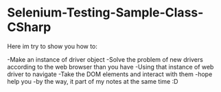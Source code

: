 # Selenium-Testing-Sample-Class-CSharp

Here im try to show you how to:

-Make an instance of driver object
-Solve the problem of new drivers according to the web browser than you have
-Using that instance of web driver to navigate
-Take the DOM elements and interact with them
-hope help you
-by the way, it part of my notes at the same time :D
